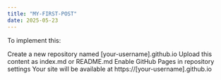 ```yaml
---
title: "MY-FIRST-POST"
date: 2025-05-23
---
```



To implement this:

Create a new repository named [your-username].github.io
Upload this content as index.md or README.md
Enable GitHub Pages in repository settings
Your site will be available at https://[your-username].github.io
